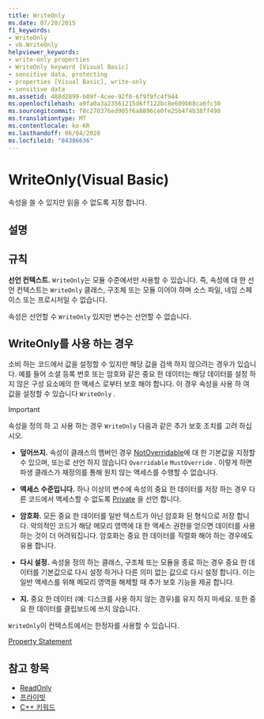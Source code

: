 ```yaml
---
title: WriteOnly
ms.date: 07/20/2015
f1_keywords:
- WriteOnly
- vb.WriteOnly
helpviewer_keywords:
- write-only properties
- WriteOnly keyword [Visual Basic]
- sensitive data, protecting
- properties [Visual Basic], write-only
- sensitive data
ms.assetid: 488d2899-b09f-4cee-92f0-6f9f9fc4f944
ms.openlocfilehash: a9fa0a3a23561215d6ff122bc8e609b68ca6fc30
ms.sourcegitcommit: f8c270376ed905f6a8896ce0fe25b4f4b38ff498
ms.translationtype: MT
ms.contentlocale: ko-KR
ms.lasthandoff: 06/04/2020
ms.locfileid: "84386636"
---
```

# <a name="writeonly-visual-basic"></a>WriteOnly(Visual Basic)
속성을 쓸 수 있지만 읽을 수 없도록 지정 합니다.  
  
## <a name="remarks"></a>설명  
  
## <a name="rules"></a>규칙  
 **선언 컨텍스트.** `WriteOnly`는 모듈 수준에서만 사용할 수 있습니다. 즉, 속성에 대 한 선언 컨텍스트는 `WriteOnly` 클래스, 구조체 또는 모듈 이어야 하며 소스 파일, 네임 스페이스 또는 프로시저일 수 없습니다.  
  
 속성은 선언할 수 `WriteOnly` 있지만 변수는 선언할 수 없습니다.  
  
## <a name="when-to-use-writeonly"></a>WriteOnly를 사용 하는 경우  
 소비 하는 코드에서 값을 설정할 수 있지만 해당 값을 검색 하지 않으려는 경우가 있습니다. 예를 들어 소셜 등록 번호 또는 암호와 같은 중요 한 데이터는 해당 데이터를 설정 하지 않은 구성 요소에의 한 액세스 로부터 보호 해야 합니다. 이 경우 속성을 사용 하 여 값을 설정할 수 있습니다 `WriteOnly` .  
  
> [!IMPORTANT]
> 속성을 정의 하 고 사용 하는 경우 `WriteOnly` 다음과 같은 추가 보호 조치를 고려 하십시오.  
  
- **덮어쓰지.** 속성이 클래스의 멤버인 경우 [NotOverridable](notoverridable.md)에 대 한 기본값을 지정할 수 있으며, 또는로 선언 하지 않습니다 `Overridable` `MustOverride` . 이렇게 하면 파생 클래스가 재정의를 통해 원치 않는 액세스를 수행할 수 없습니다.  
  
- **액세스 수준입니다.** 하나 이상의 변수에 속성의 중요 한 데이터를 저장 하는 경우 다른 코드에서 액세스할 수 없도록 [Private](private.md) 을 선언 합니다.  
  
- **암호화.** 모든 중요 한 데이터를 일반 텍스트가 아닌 암호화 된 형식으로 저장 합니다. 악의적인 코드가 해당 메모리 영역에 대 한 액세스 권한을 얻으면 데이터를 사용 하는 것이 더 어려워집니다. 암호화는 중요 한 데이터를 직렬화 해야 하는 경우에도 유용 합니다.  
  
- **다시 설정.** 속성을 정의 하는 클래스, 구조체 또는 모듈을 종료 하는 경우 중요 한 데이터를 기본값으로 다시 설정 하거나 다른 의미 없는 값으로 다시 설정 합니다. 이는 일반 액세스를 위해 메모리 영역을 해제할 때 추가 보호 기능을 제공 합니다.  
  
- **지.** 중요 한 데이터 (예: 디스크를 사용 하지 않는 경우)를 유지 하지 마세요. 또한 중요 한 데이터를 클립보드에 쓰지 않습니다.  
  
 `WriteOnly`이 컨텍스트에서는 한정자를 사용할 수 있습니다.  
  
 [Property Statement](../statements/property-statement.md)  
  
## <a name="see-also"></a>참고 항목

- [ReadOnly](readonly.md)
- [프라이빗](private.md)
- [C++ 키워드](../keywords/index.md)
